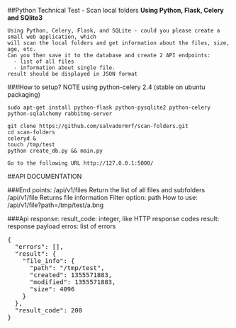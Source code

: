 
##Python Technical Test - Scan local folders
__Using Python, Flask, Celery and SQlite3__

    Using Python, Celery, Flask, and SQLite - could you please create a small web application, which 
    will scan the local folders and get information about the files, size, age, etc. 
    Can you then save it to the database and create 2 API endpoints:
      - list of all files
      - information about single file.
    result should be displayed in JSON format


###How to setup?
    NOTE using python-celery 2.4 (stable on ubuntu packaging)

    sudo apt-get install python-flask python-pysqlite2 python-celery python-sqlalchemy rabbitmq-server
    
    git clone https://github.com/salvadormrf/scan-folders.git
    cd scan-folders
    celeryd &
    touch /tmp/test
    python create_db.py && main.py

    Go to the following URL http://127.0.0.1:5000/

##API DOCUMENTATION

###End points:
    /api/v1/files Return the list of all files and subfolders
    /api/v1/file   Returns file information
        Filter option: path
        How to use: /api/v1/file?path=/tmp/test/a.bng

###Api response:
    result_code: integer, like HTTP response codes
    result: response payload
    erros: list of errors
    
<pre>
{
  "errors": [],
  "result": {
    "file_info": {
      "path": "/tmp/test",
      "created": 1355571883,
      "modified": 1355571883,
      "size": 4096
    }
  },
  "result_code": 200
}
</pre>
